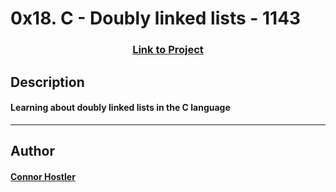 # 0x18. C - Doubly linked lists - 1143 
### <center>[Link to Project](https://github.com/chostler24/holbertonschool-low_level_programming)</center>
 ## Description
 #### Learning about doubly linked lists in the C language
 ---
 ## Author
 #### [Connor Hostler](chostler24)